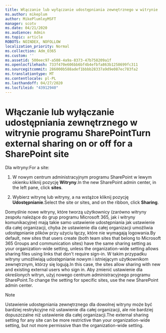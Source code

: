 ```yaml
---
title: Włączanie lub wyłączanie udostępniania zewnętrznego w witrynie
ms.author: mikeplum
author: MikePlumleyMSFT
manager: scotv
ms.date: 04/21/2020
ms.audience: Admin
ms.topic: article
ROBOTS: NOINDEX, NOFOLLOW
localization_priority: Normal
ms.collection: Adm_O365
ms.custom: ''
ms.assetid: 500eec97-a508-4a9a-8373-47b758209a1f
ms.openlocfilehash: 733f470e606bb6bf4b4efbfa863b1258699fc311
ms.sourcegitcommit: 286000b588adef1bbbb28337a9d9e087ec783fa2
ms.translationtype: MT
ms.contentlocale: pl-PL
ms.lasthandoff: 04/27/2020
ms.locfileid: "43912940"
---
```

# <a name="turn-external-sharing-on-or-off-for-a-sharepoint-site"></a><span data-ttu-id="f5e02-102">Włączanie lub wyłączanie udostępniania zewnętrznego w witrynie programu SharePoint</span><span class="sxs-lookup"><span data-stu-id="f5e02-102">Turn external sharing on or off for a SharePoint site</span></span>

<span data-ttu-id="f5e02-103">Dla witryny:</span><span class="sxs-lookup"><span data-stu-id="f5e02-103">For a site:</span></span>
  
1. <span data-ttu-id="f5e02-104">W nowym centrum administracyjnym programu SharePoint w lewym okienku kliknij pozycję **Witryny**.</span><span class="sxs-lookup"><span data-stu-id="f5e02-104">In the new SharePoint admin center, in the left pane, click **sites**.</span></span>
    
2. <span data-ttu-id="f5e02-105">Wybierz witrynę lub witryny, a na wstążce kliknij pozycję **Udostępnianie**.</span><span class="sxs-lookup"><span data-stu-id="f5e02-105">Select the site or sites, and on the ribbon, click **Sharing**.</span></span>
    
<span data-ttu-id="f5e02-106">Domyślnie nowe witryny, które tworzą użytkownicy (zarówno witryny zespołu należące do grup programu Microsoft 365, jak i witryny komunikacyjne) mają takie samo ustawienie udostępniania jak ustawienie dla całej organizacji, chyba że ustawienie dla całej organizacji umożliwia udostępnianie plików przy użyciu łączy, które nie wymagają logowania.</span><span class="sxs-lookup"><span data-stu-id="f5e02-106">By default, new sites that users create (both team sites that belong to Microsoft 365 Groups and communication sites) have the same sharing setting as your organization-wide setting, unless the organization-wide setting allows sharing files using links that don't require sign-in.</span></span> <span data-ttu-id="f5e02-107">W takim przypadku witryny umożliwiają udostępnianie nowym i istniejącym użytkownikom zewnętrznym, którzy się logują.</span><span class="sxs-lookup"><span data-stu-id="f5e02-107">In this case, the sites allow sharing with new and existing external users who sign in.</span></span> <span data-ttu-id="f5e02-108">Aby zmienić ustawienie dla określonych witryn, użyj nowego centrum administracyjnego programu SharePoint.</span><span class="sxs-lookup"><span data-stu-id="f5e02-108">To change the setting for specific sites, use the new SharePoint admin center.</span></span>
  
> [!NOTE]
> <span data-ttu-id="f5e02-109">Ustawienie udostępniania zewnętrznego dla dowolnej witryny może być bardziej restrykcyjne niż ustawienie dla całej organizacji, ale nie bardziej dopuszczalne niż ustawienie dla całej organizacji.</span><span class="sxs-lookup"><span data-stu-id="f5e02-109">The external sharing setting for any site can be more restrictive than your organization-wide setting, but not more permissive than the organization-wide setting.</span></span> 
  

